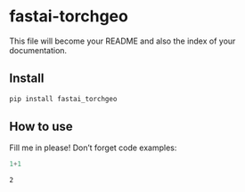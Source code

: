 fastai-torchgeo
================

<!-- WARNING: THIS FILE WAS AUTOGENERATED! DO NOT EDIT! -->

This file will become your README and also the index of your
documentation.

## Install

``` sh
pip install fastai_torchgeo
```

## How to use

Fill me in please! Don’t forget code examples:

``` python
1+1
```

    2
